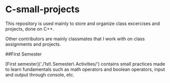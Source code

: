 # C-small-projects

This repository is used mainly to store and organize class excercises and projects, done on C++.

Other contributors are mainly classmates that I work with on class assignments and projects.


##First Semester

[First semester]('./1st\ Semester\ Activities/') contains small practices made to learn fundamentals such as math operators and boolean operators, input and output through console, etc.
